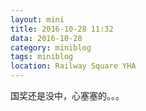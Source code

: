 ```yaml
---
layout: mini
title: 2016-10-28 11:32
data: 2016-10-28
category: miniblog
tags: miniblog
location: Railway Square YHA
---
```


国奖还是没中，心塞塞的。。。